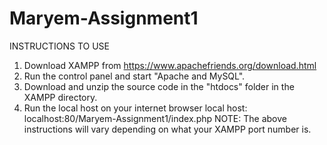 # Maryem-Assignment1

INSTRUCTIONS TO USE


1. Download XAMPP from https://www.apachefriends.org/download.html
2. Run the control panel and start "Apache and MySQL".
3. Download and unzip the source code in the "htdocs" folder in the XAMPP directory.
4. Run the local host on your internet browser local host:
         localhost:80/Maryem-Assignment1/index.php
         NOTE: The above instructions will vary depending on what your XAMPP port number is.
